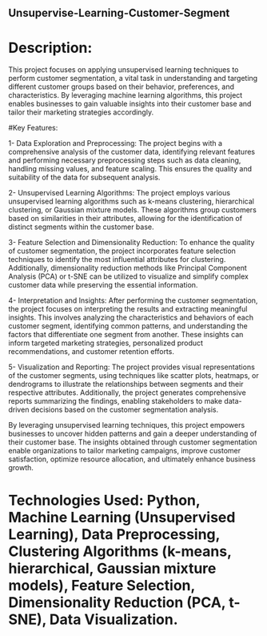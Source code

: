 ## Unsupervise-Learning-Customer-Segment
# Description:
This project focuses on applying unsupervised learning techniques to perform customer segmentation, a vital task in understanding and targeting different customer groups based on their behavior, preferences, and characteristics. By leveraging machine learning algorithms, this project enables businesses to gain valuable insights into their customer base and tailor their marketing strategies accordingly.

#Key Features:

  1- Data Exploration and Preprocessing: The project begins with a comprehensive analysis of the customer data, identifying relevant features and performing necessary preprocessing steps such as data cleaning, handling missing values, and feature scaling. This ensures the quality and suitability of the data for subsequent analysis.

  2- Unsupervised Learning Algorithms: The project employs various unsupervised learning algorithms such as k-means clustering, hierarchical clustering, or Gaussian mixture models. These algorithms group customers based on similarities in their attributes, allowing for the identification of distinct segments within the customer base.

  3- Feature Selection and Dimensionality Reduction: To enhance the quality of customer segmentation, the project incorporates feature selection techniques to identify the most influential attributes for clustering. Additionally, dimensionality reduction methods like Principal Component Analysis (PCA) or t-SNE can be utilized to visualize and simplify complex customer data while preserving the essential information.

  4- Interpretation and Insights: After performing the customer segmentation, the project focuses on interpreting the results and extracting meaningful insights. This involves analyzing the characteristics and behaviors of each customer segment, identifying common patterns, and understanding the factors that differentiate one segment from another. These insights can inform targeted marketing strategies, personalized product recommendations, and customer retention efforts.

  5- Visualization and Reporting: The project provides visual representations of the customer segments, using techniques like scatter plots, heatmaps, or dendrograms to illustrate the relationships between segments and their respective attributes. Additionally, the project generates comprehensive reports summarizing the findings, enabling stakeholders to make data-driven decisions based on the customer segmentation analysis.

By leveraging unsupervised learning techniques, this project empowers businesses to uncover hidden patterns and gain a deeper understanding of their customer base. The insights obtained through customer segmentation enable organizations to tailor marketing campaigns, improve customer satisfaction, optimize resource allocation, and ultimately enhance business growth.

# Technologies Used: Python, Machine Learning (Unsupervised Learning), Data Preprocessing, Clustering Algorithms (k-means, hierarchical, Gaussian mixture models), Feature Selection, Dimensionality Reduction (PCA, t-SNE), Data Visualization. 
